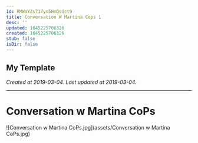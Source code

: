 ```yaml
---
id: RMWmYZs717yn5HmQsUct9
title: Conversation W Martina Cops 1
desc: ''
updated: 1645225706326
created: 1645225706326
stub: false
isDir: false
---
```

My Template
---

_Created at 2019-03-04._
_Last updated at 2019-03-04._




---

# Conversation w Martina CoPs


![Conversation w Martina CoPs.jpg](assets/Conversation w Martina CoPs.jpg)


